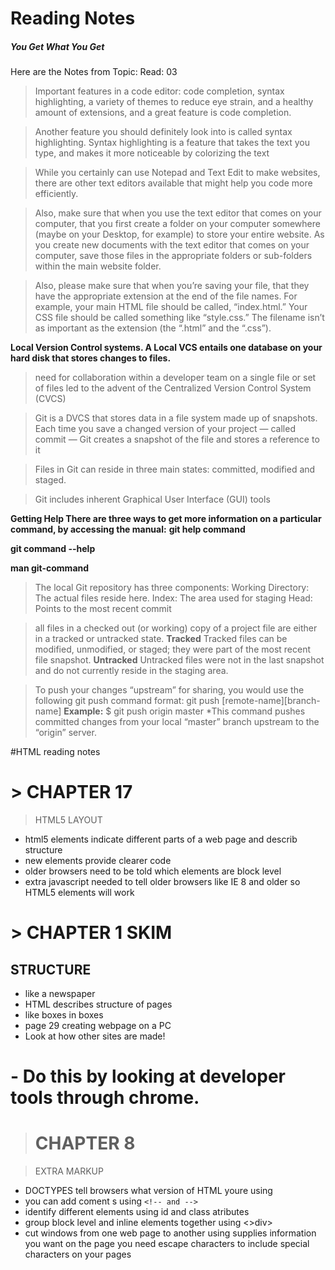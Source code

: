 # Reading Notes
##### You Get What You Get

Here are the Notes from Topic: Read: 03

>Important features in a code editor: code completion, syntax highlighting, a variety of themes to reduce eye strain, and a healthy amount of extensions, and a great feature is code completion.

>Another feature you should definitely look into is called syntax highlighting. Syntax highlighting is a feature that takes the text you type, and makes it more noticeable by colorizing the text

>While you certainly can use Notepad and Text Edit to make websites, there are other text editors available that might help you code more efficiently.

>Also, make sure that when you use the text editor that comes on your computer, that you first create a folder on your computer somewhere (maybe on your Desktop, for example) to store your entire website. As you create new documents with the text editor that comes on your computer, save those files in the appropriate folders or sub-folders within the main website folder.

>Also, please make sure that when you’re saving your file, that they have the appropriate extension at the end of the file names. For example, your main HTML file should be called, “index.html.” Your CSS file should be called something like “style.css.” The filename isn’t as important as the extension (the “.html” and the “.css”).




**Local Version Control systems. A Local VCS entails one database on your hard disk that stores changes to files.**

>need for collaboration within a developer team on a single file or set of files led to the advent of the Centralized Version Control System (CVCS)

 >Git is a DVCS that stores data in a file system made up of snapshots. Each time you save a changed version of your project — called commit — Git creates a snapshot of the file and stores a reference to it

>Files in Git can reside in three main states: committed, modified and staged.

>Git includes inherent Graphical User Interface (GUI) tools

**Getting Help
There are three ways to get more information on a particular command, by accessing the manual:**
**git help command**

**git command --help**

**man git-command**


>The local Git repository has three components:
>Working Directory: The actual files reside here.
>Index: The area used for staging
>Head: Points to the most recent commit

>all files in a checked out (or working) copy of a project file are either in a tracked or untracked state.
**Tracked**
>Tracked files can be modified, unmodified, or staged; they were part of the most recent file snapshot.
**Untracked**
>Untracked files were not in the last snapshot and do not currently reside in the staging area.

>To push your changes “upstream” for sharing, you would use the following git push command format:
>git push [remote-name][branch-name]
**Example:**
>$ git push origin master
>*This command pushes committed changes from your local “master” branch upstream to the “origin” server.



#HTML reading notes

# > CHAPTER 17

>HTML5 LAYOUT
- html5 elements indicate different parts of a web page and describ structure
- new elements provide clearer code
- older browsers need to be told which elements are block level
- extra javascript needed to tell older browsers like IE 8 and older so HTML5 elements will work

# > CHAPTER 1 SKIM

## STRUCTURE
- like a newspaper
- HTML describes structure of pages
- like boxes in boxes
- page 29 creating webpage on a PC
- Look at how other sites are made!

# - Do this by looking at developer tools through chrome. 

> # CHAPTER 8

>EXTRA MARKUP

- DOCTYPES tell browsers what version of HTML youre using
- you can add coment s using `<!-- and -->`
- identify different elements using id and class atributes
- group block level and inline elements together using <>div> <span>
- cut windows  from one web page to another using <iframes>
 <meta> supplies information you want on the page
 you need escape characters to include special characters on your pages

